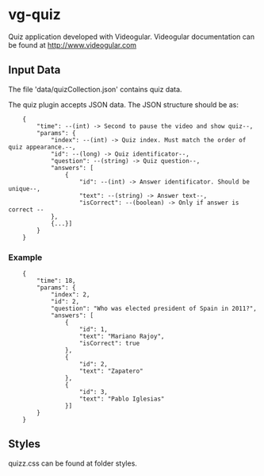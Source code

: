 # vg-quiz
Quiz application developed with Videogular. Videogular documentation can be found at http://www.videogular.com

## Input Data

The file 'data/quizCollection.json' contains quiz data.

The quiz plugin accepts JSON data.  The JSON structure should be as: 
```
	{
		"time": --(int) -> Second to pause the video and show quiz--,
		"params": {
			"index": --(int) -> Quiz index. Must match the order of quiz appearance.--,
			"id": --(long) -> Quiz identificator--,
			"question": --(string) -> Quiz question--,			
			"answers": [
				{
					"id": --(int) -> Answer identificator. Should be unique--,
					"text": --(string) -> Answer text--,
					"isCorrect": --(boolean) -> Only if answer is correct --
			},
			{...}]
		}
	}
```


### Example

```
	{
		"time": 18,
		"params": {
			"index": 2,
			"id": 2,
			"question": "Who was elected president of Spain in 2011?",
			"answers": [
				{
					"id": 1,
					"text": "Mariano Rajoy",
					"isCorrect": true
				},
				{
					"id": 2,
					"text": "Zapatero"
				},
				{
					"id": 3,
					"text": "Pablo Iglesias"
				}]
		}
	}
```

## Styles

quizz.css can be found at folder styles. 